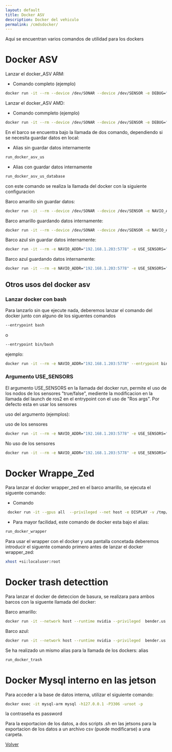 ```yaml
---
layout: default
title: Docker ASV
description: Docker del vehiculo
permalink: /cmdsdocker/
---
```


Aqui se encuentran varios comandos de utilidad para los dockers

# Docker ASV

Lanzar el docker_ASV ARM:

- Comando completo (ejemplo)
```bash
docker run -it --rm --device /dev/SONAR --device /dev/SENSOR -e DEBUG="True/False" -e MQTT_ADDR="IP a usar" -e NAVIO_ADDR="IP a usar" -e DB_HOST="127.0.0.1" --network host bender.us.es:5000/asv_us:arm
```

Lanzar el docker_ASV AMD:
- Comando commpleto (ejemplo)
```bash
docker run -it --rm --device /dev/SONAR --device /dev/SENSOR -e DEBUG="True/False" -e MQTT_ADDR="IP a usar" -e NAVIO_ADDR="IP a usar" -e DB_HOST="127.0.0.1" --network host bender.us.es:5000/asv_us:amd
```
En el barco se encuentra bajo la llamada de dos comando, dependiendo si se necesita guardar datos en local:
- Alias sin guardar datos internamente
```bash
run_docker_asv_us
```

- Alias con guardar datos internamente
```bash
run_docker_asv_us_database
```

con este comando se realiza la llamada del docker con la siguiente configuracion

Barco amarillo sin guardar datos:

```bash
docker run -it --rm --device /dev/SONAR --device /dev/SENSOR -e NAVIO_ADDR="192.168.1.203:5678" --network host bender.us.es:5000/asv_us:arm
```

Barco amarillo guardando datos internamente:

```bash
docker run -it --rm --device /dev/SONAR --device /dev/SENSOR -e NAVIO_ADDR="192.168.1.203:5678" -e DB_HOST="127.0.0.1"  --network host bender.us.es:5000/asv_us:arm
```


Barco azul sin guardar datos internamente:
```bash
docker run -it --rm -e NAVIO_ADDR="192.168.1.203:5778" -e USE_SENSORS="false" --network host bender.us.es:5000/asv_us:arm
```
Barco azul guardando datos internamente:
```bash
docker run -it --rm -e NAVIO_ADDR="192.168.1.203:5778" -e USE_SENSORS="false" -e -e DB_HOST="127.0.0.1" --network host bender.us.es:5000/asv_us:arm
```

## Otros usos del docker asv
### Lanzar docker con bash
Para lanzarlo sin que ejecute nada, deberemos lanzar el comando del docker junto con alguno de los siguentes comandos 
```bash
--entrypoint bash
```
o
```bash
--entrypoint bin/bash
```
ejemplo:
```bash
docker run -it --rm -e NAVIO_ADDR="192.168.1.203:5778" --entrypoint bin/bash --network host bender.us.es:5000/asv_us:arm
```
### Argumento USE_SENSORS
El argumento USE_SENSORS en la llamada del docker run, permite el uso de los nodos de los sensores "true/false", mediente la modificacion en la llamada del launch de ros2 en el entrypoint con el uso de "Ros args". Por defecto esta en usar los sensores

uso del argumento (ejemplos):

uso de los sensores
```bash
docker run -it --rm -e NAVIO_ADDR="192.168.1.203:5778" -e USE_SENSORS="true" --network host bender.us.es:5000/asv_us:arm
```

No uso de los sensores
```bash
docker run -it --rm -e NAVIO_ADDR="192.168.1.203:5778" -e USE_SENSORS="false" --network host bender.us.es:5000/asv_us:arm
```

# Docker Wrappe_Zed

Para lanzar el docker wrapper_zed en el barco amarillo, se ejecuta el siguente comando:
- Comando

```bash
 docker run -it --gpus all  --privileged --net host -e DISPLAY -v /tmp/.X11-unix:/tmp/.X11-unix -v /home/xavier/CameraFolder:root/CameraFolder bender.us.es:5000/asv_us:zed_wrapper
```
- Para mayor facilidad, este comando de docker esta bajo el alias:

```bash 
run_docker_wrapper
```

Para usar el wrapper con el docker y una pantalla concetada deberemos introducir el siguente comando primero antes de lanzar el docker wrapper_zed:
```bash 
xhost +si:localuser:root
```

# Docker trash detecttion

Para lanzar el docker de deteccion de basura, se realizara para ambos barcos con la siguente llamada del docker:

Barco amarillo:
```bash
docker run -it --network host --runtime nvidia --privileged  bender.us.es:5000/asv_us:xavier_trash_detection
```
Barco azul:
```bash
docker run -it --network host --runtime nvidia --privileged  bender.us.es:5000/asv_us:orin_detection_trash
```

Se ha realizado un mismo alias para la llamada de los dockers:
alias

```bash
run_docker_trash
```

# Docker Mysql interno en las jetson

Para acceder a la base de datos interna, utilizar el siguiente comando:
```bash
docker exec -it mysql-arm mysql -h127.0.0.1 -P3306 -uroot -p
```
la contraseña es password

Para la exportacion de los datos, a dos scripts .sh en las jetsons para la exportacion de los datos a un archivo csv (puede modificarse) a una carpeta. 



 [Volver](../)   

